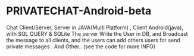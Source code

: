 # PRIVATECHAT-Android-beta
Chat Client/Server, Server in JAVA(Multi Platform) , Client Android(java), with SQL QUERY & SQLite The server Write the User in DB, and Broadcast the message to all clients, and the users can add others users for send private messages . And Other.. (see the code for more INFO)
